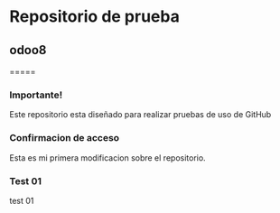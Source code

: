 # Repositorio de prueba 
## odoo8
=====
### Importante!
Este repositorio esta diseñado para realizar pruebas de uso de GitHub

### Confirmacion de acceso
Esta es mi primera modificacion sobre el repositorio.

### Test 01
test 01
